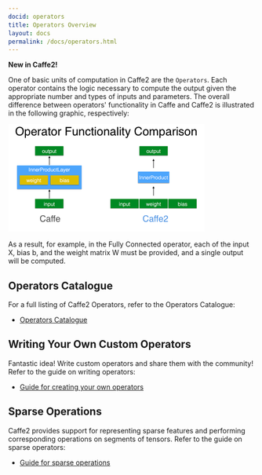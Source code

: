 ```yaml
---
docid: operators
title: Operators Overview
layout: docs
permalink: /docs/operators.html
---
```


**New in Caffe2!**

One of basic units of computation in Caffe2 are the `Operators`. Each operator contains the logic necessary to compute the output given the appropriate number and types of inputs and parameters. The overall difference between operators' functionality in Caffe and Caffe2 is illustrated in the following graphic, respectively:

![operators comparison](images/operators-comparison.png)

As a result, for example, in the Fully Connected operator, each of the input X, bias b, and the weight matrix W must be provided, and a single output will be computed.

## Operators Catalogue

For a full listing of Caffe2 Operators, refer to the Operators Catalogue:

* [Operators Catalogue](operators_catalogue.html)

## Writing Your Own Custom Operators

Fantastic idea! Write custom operators and share them with the community! Refer to the guide on writing operators:

* [Guide for creating your own operators](custom_operators.html)

## Sparse Operations

Caffe2 provides support for representing sparse features and performing corresponding operations on segments of tensors. Refer to the guide on sparse operators:

* [Guide for sparse operations](sparse_operations.html)
